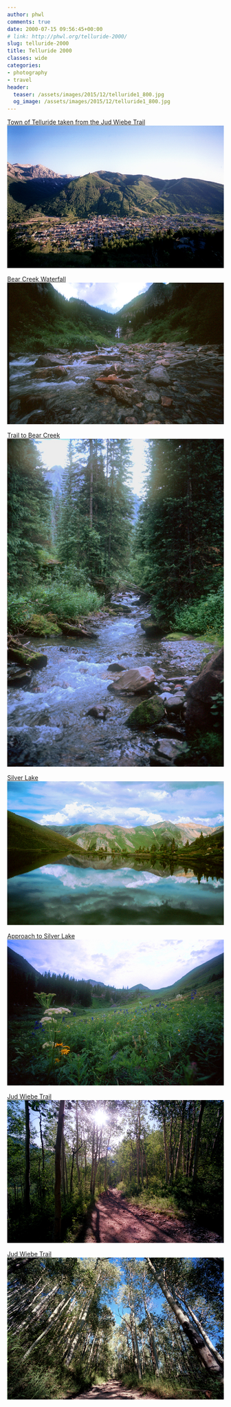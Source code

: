 ```yaml
---
author: phwl
comments: true
date: 2000-07-15 09:56:45+00:00
# link: http://phwl.org/telluride-2000/
slug: telluride-2000
title: Telluride 2000
classes: wide
categories:
- photography
- travel
header:
  teaser: /assets/images/2015/12/telluride1_800.jpg
  og_image: /assets/images/2015/12/telluride1_800.jpg
---
```


[Town of Telluride taken from the Jud Wiebe Trail![telluride1_800](/assets/images/2015/12/telluride1_800.jpg)](/assets/images/2015/12/telluride1_800.jpg)

<!-- more -->

[Bear Creek Waterfall![bearcreek1_800](/assets/images/2015/12/bearcreek1_800.jpg)](/assets/images/2015/12/bearcreek1_800.jpg)<!-- more -->

[Trail to Bear Creek![bearcreek2_800](/assets/images/2015/12/bearcreek2_800.jpg)](/assets/images/2015/12/bearcreek2_800.jpg)

[Silver Lake![silverlake1_800](/assets/images/2015/12/silverlake1_800.jpg)](/assets/images/2015/12/silverlake1_800.jpg)

[Approach to Silver Lake![silverlake2_800](/assets/images/2015/12/silverlake2_800.jpg)](/assets/images/2015/12/silverlake2_800.jpg)

[Jud Wiebe Trail![judwiebe1_800](/assets/images/2015/12/judwiebe1_800.jpg)](/assets/images/2015/12/judwiebe1_800.jpg)

[Jud Wiebe Trail![judwiebe2_800](/assets/images/2015/12/judwiebe2_800.jpg)](/assets/images/2015/12/judwiebe2_800.jpg)


